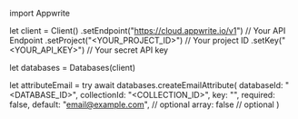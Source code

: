 import Appwrite

let client = Client()
    .setEndpoint("https://cloud.appwrite.io/v1") // Your API Endpoint
    .setProject("&lt;YOUR_PROJECT_ID&gt;") // Your project ID
    .setKey("&lt;YOUR_API_KEY&gt;") // Your secret API key

let databases = Databases(client)

let attributeEmail = try await databases.createEmailAttribute(
    databaseId: "<DATABASE_ID>",
    collectionId: "<COLLECTION_ID>",
    key: "",
    required: false,
    default: "email@example.com", // optional
    array: false // optional
)

